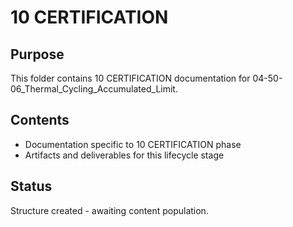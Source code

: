 # 10 CERTIFICATION

## Purpose
This folder contains 10 CERTIFICATION documentation for 04-50-06_Thermal_Cycling_Accumulated_Limit.

## Contents
- Documentation specific to 10 CERTIFICATION phase
- Artifacts and deliverables for this lifecycle stage

## Status
Structure created - awaiting content population.
